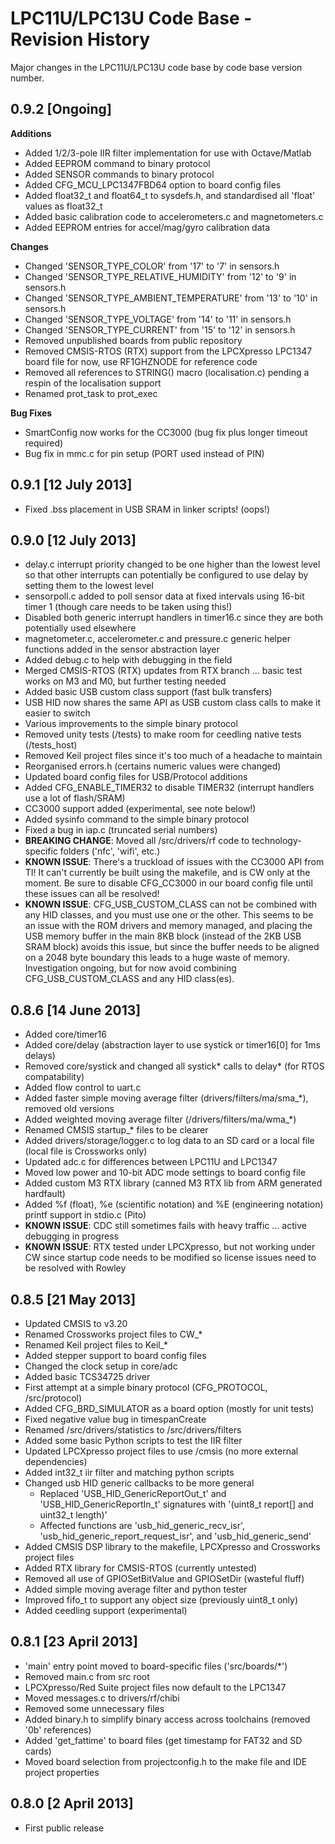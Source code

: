 # LPC11U/LPC13U Code Base - Revision History #

Major changes in the LPC11U/LPC13U code base by code base version number.

## 0.9.2 [Ongoing] ##

**Additions**

- Added 1/2/3-pole IIR filter implementation for use with Octave/Matlab
- Added EEPROM command to binary protocol
- Added SENSOR commands to binary protocol
- Added CFG_MCU_LPC1347FBD64 option to board config files
- Added float32\_t and float64\_t to sysdefs.h, and standardised all 'float' values as float32_t
- Added basic calibration code to accelerometers.c and magnetometers.c
- Added EEPROM entries for accel/mag/gyro calibration data

**Changes**

- Changed 'SENSOR\_TYPE\_COLOR' from '17' to '7' in sensors.h
- Changed 'SENSOR\_TYPE\_RELATIVE\_HUMIDITY' from '12' to '9' in sensors.h
- Changed 'SENSOR\_TYPE\_AMBIENT\_TEMPERATURE' from '13' to '10' in sensors.h
- Changed 'SENSOR\_TYPE\_VOLTAGE' from '14' to '11' in sensors.h
- Changed 'SENSOR\_TYPE\_CURRENT' from '15' to '12' in sensors.h
- Removed unpublished boards from public repository
- Removed CMSIS-RTOS (RTX) support from the LPCXpresso LPC1347 board file for now, use RF1GHZNODE for reference code
- Removed all references to STRING() macro (localisation.c) pending a respin of the localisation support
- Renamed prot_task to prot_exec

**Bug Fixes**

- SmartConfig now works for the CC3000 (bug fix plus longer timeout required)
- Bug fix in mmc.c for pin setup (PORT used instead of PIN)

## 0.9.1 [12 July 2013] ##

- Fixed .bss placement in USB SRAM in linker scripts! (oops!)

## 0.9.0 [12 July 2013] ##

- delay.c interrupt priority changed to be one higher than the lowest level so that other interrupts can potentially be configured to use delay by setting them to the lowest level
- sensorpoll.c added to poll sensor data at fixed intervals using 16-bit timer 1 (though care needs to be taken using this!)
- Disabled both generic interrupt handlers in timer16.c since they are both potentially used elsewhere
- magnetometer.c, accelerometer.c and pressure.c generic helper functions added in the sensor abstraction layer
- Added debug.c to help with debugging in the field
- Merged CMSIS-RTOS (RTX) updates from RTX branch ... basic test works on M3 and M0, but further testing needed
- Added basic USB custom class support (fast bulk transfers)
- USB HID now shares the same API as USB custom class calls to make it easier to switch
- Various improvements to the simple binary protocol
- Removed unity tests (/tests) to make room for ceedling native tests (/tests_host)
- Removed Keil project files since it's too much of a headache to maintain
- Reorganised errors.h (certains numeric values were changed)
- Updated board config files for USB/Protocol additions
- Added CFG\_ENABLE\_TIMER32 to disable TIMER32 (interrupt handlers use a lot of flash/SRAM)
- CC3000 support added (experimental, see note below!)
- Added sysinfo command to the simple binary protocol
- Fixed a bug in iap.c (truncated serial numbers)
- **BREAKING CHANGE**: Moved all /src/drivers/rf code to technology-specific folders ('nfc', 'wifi', etc.)
- **KNOWN ISSUE**: There's a truckload of issues with the CC3000 API from TI!  It can't currently be built using the makefile, and is CW only at the moment. Be sure to disable CFG_CC3000 in our board config file until these issues can all be resolved!
- **KNOWN ISSUE**: CFG\_USB\_CUSTOM\_CLASS can not be combined with any HID classes, and you must use one or the other.  This seems to be an issue with the ROM drivers and memory managed, and placing the USB memory buffer in the main 8KB block (instead of the 2KB USB SRAM block) avoids this issue, but since the buffer needs to be aligned on a 2048 byte boundary this leads to a huge waste of memory.  Investigation ongoing, but for now avoid combining CFG\_USB\_CUSTOM\_CLASS and any HID class(es).

## 0.8.6 [14 June 2013] ##

- Added core/timer16
- Added core/delay (abstraction layer to use systick or timer16[0] for 1ms delays)
- Removed core/systick and changed all systick* calls to delay* (for RTOS compatability)
- Added flow control to uart.c
- Added faster simple moving average filter (drivers/filters/ma/sma\_*), removed old versions
- Added weighted moving average filter (/drivers/filters/ma/wma\_*)
- Renamed CMSIS startup_* files to be clearer
- Added drivers/storage/logger.c to log data to an SD card or a local file (local file is Crossworks only)
- Updated adc.c for differences between LPC11U and LPC1347
- Moved low power and 10-bit ADC mode settings to board config file
- Added custom M3 RTX library (canned M3 RTX lib from ARM generated hardfault)
- Added %f (float), %e (scientific notation) and %E (engineering notation) printf support in stdio.c (Pito)
- **KNOWN ISSUE**: CDC still sometimes fails with heavy traffic ... active debugging in progress
- **KNOWN ISSUE**: RTX tested under LPCXpresso, but not working under CW since startup code needs to be modified so license issues need to be resolved with Rowley

## 0.8.5 [21 May 2013] ##

- Updated CMSIS to v3.20
- Renamed Crossworks project files to CW_*
- Renamed Keil project files to Keil_*
- Added stepper support to board config files
- Changed the clock setup in core/adc
- Added basic TCS34725 driver
- First attempt at a simple binary protocol (CFG_PROTOCOL, /src/protocol)
- Added CFG\_BRD\_SIMULATOR as a board option (mostly for unit tests)
- Fixed negative value bug in timespanCreate
- Renamed /src/drivers/statistics to /src/drivers/filters
- Added some basic Python scripts to test the IIR filter
- Updated LPCXpresso project files to use /cmsis (no more external dependencies)
- Added int32_t iir filter and matching python scripts
- Changed usb HID generic callbacks to be more general
  - Replaced 'USB\_HID\_GenericReportOut\_t' and 'USB\_HID\_GenericReportIn\_t' signatures with '(uint8\_t report[] and uint32\_t length)'
  - Affected functions are 'usb\_hid\_generic\_recv\_isr', 'usb\_hid\_generic\_report\_request\_isr', and 'usb\_hid\_generic\_send'
- Added CMSIS DSP library to the makefile, LPCXpresso and Crossworks project files
- Added RTX library for CMSIS-RTOS (currently untested)
- Removed all use of GPIOSetBitValue and GPIOSetDir (wasteful fluff)
- Added simple moving average filter and python tester
- Improved fifo_t to support any object size (previously uint8_t only)
- Added ceedling support (experimental)

## 0.8.1 [23 April 2013] ##

- 'main' entry point moved to board-specific files ('src/boards/*')
- Removed main.c from src root
- LPCXpresso/Red Suite project files now default to the LPC1347
- Moved messages.c to drivers/rf/chibi
- Removed some unnecessary files
- Added binary.h to simplify binary access across toolchains (removed '0b' references)
- Added 'get_fattime' to board files (get timestamp for FAT32 and SD cards)
- Moved board selection from projectconfig.h to the make file and IDE project properties

## 0.8.0 [2 April 2013] ##

- First public release
